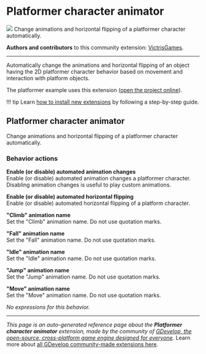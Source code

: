 # Platformer character animator

<img src="https://resources.gdevelop-app.com/assets/Icons/Glyphster Pack/Master/SVG/Sports and Fitness/Sports and Fitness_training_running_run.svg" class="extension-icon"></img>
Change animations and horizontal flipping of a platformer character automatically.

**Authors and contributors** to this community extension: [VictrisGames](https://gd.games/VictrisGames).

---

Automatically change the animations and horizontal flipping of an object having the 2D platformer character behavior based on movement and interaction with platform objects.

The platformer example uses this extension ([open the project online](https://editor.gdevelop.io/?project=example://platformer)).

!!! tip
    Learn [how to install new extensions](/gdevelop5/extensions/search) by following a step-by-step guide.



## Platformer character animator 

Change animations and horizontal flipping of a platformer character automatically. 

### Behavior actions

**Enable (or disable) automated animation changes**  
Enable (or disable) automated animation changes a platformer character. Disabling animation changes is useful to play custom animations.

**Enable (or disable) automated horizontal flipping**  
Enable (or disable) automated horizontal flipping of a platform character.

**"Climb" animation name**  
Set the "Climb" animation name. Do not use quotation marks.

**"Fall" animation name**  
Set the "Fall" animation name. Do not use quotation marks.

**"Idle" animation name**  
Set the "Idle" animation name. Do not use quotation marks.

**"Jump" animation name**  
Set the "Jump" animation name. Do not use quotation marks.

**"Move" animation name**  
Set the "Move" animation name. Do not use quotation marks.

_No expressions for this behavior._


---

*This page is an auto-generated reference page about the **Platformer character animator** extension, made by the community of [GDevelop, the open-source, cross-platform game engine designed for everyone](https://gdevelop.io/).* Learn more about [all GDevelop community-made extensions here](/gdevelop5/extensions).
